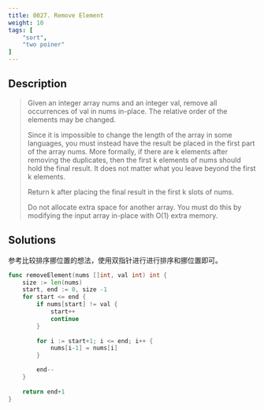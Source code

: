 ```yaml
---
title: 0027. Remove Element
weight: 10
tags: [
    "sort",
	"two poiner"
]
---
```


## Description
> Given an integer array nums and an integer val, remove all occurrences of val in nums in-place. The relative order of the elements may be changed.
> 
> Since it is impossible to change the length of the array in some languages, you must instead have the result be placed in the first part of the array nums. More formally, if there are k elements after removing the duplicates, then the first k elements of nums should hold the final result. It does not matter what you leave beyond the first k elements.
> 
> Return k after placing the final result in the first k slots of nums.
> 
> Do not allocate extra space for another array. You must do this by modifying the input array in-place with O(1) extra memory.

## Solutions

参考比较排序挪位置的想法，使用双指针进行进行排序和挪位置即可。
```go
func removeElement(nums []int, val int) int {
    size := len(nums)
    start, end := 0, size -1
    for start <= end {
        if nums[start] != val {
            start++
            continue
        } 
        
        for i := start+1; i <= end; i++ {
            nums[i-1] = nums[i]
        }

        end--
    }
    
    return end+1
}
```
